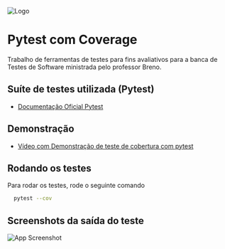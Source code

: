 
![Logo](https://docs.pytest.org/en/7.1.x/_static/pytest_logo_curves.svg)


# Pytest com Coverage

Trabalho de ferramentas de testes para fins avaliativos para a banca de Testes de Software ministrada pelo professor Breno.




## Suíte de testes utilizada (Pytest)

 - [Documentação Oficial Pytest](https://docs.pytest.org/en/7.1.x/)


## Demonstração
- [Vídeo com Demonstração de teste de cobertura com pytest](https://youtu.be/BYuN7WlPvqA)



## Rodando os testes

Para rodar os testes, rode o seguinte comando

```bash
  pytest --cov
```



## Screenshots da saída do teste

![App Screenshot](https://i.postimg.cc/rpK3DXz6/Firefox-Screenshot-2022-10-07-T13-38-26-629-Z.png)

